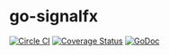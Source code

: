 # go-signalfx

[![Circle CI](https://circleci.com/gh/zvelo/go-signalfx.svg?style=svg)](https://circleci.com/gh/zvelo/go-signalfx) [![Coverage Status](https://coveralls.io/repos/zvelo/go-signalfx/badge.svg?branch=master)](https://coveralls.io/r/zvelo/go-signalfx?branch=master) [![GoDoc](https://godoc.org/github.com/zvelo/go-signalfx?status.svg)](https://godoc.org/github.com/zvelo/go-signalfx)
